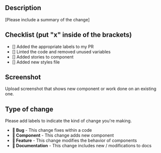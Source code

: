 ## Description

[Please include a summary of the change]

## Checklist (put "x" inside of the brackets)

-   [] Added the appropriate labels to my PR
-   [] Linted the code and removed unused variables
-   [] Added stories to component
-   [] Added new styles file

## Screenshot

Upload screenshot that shows new component or work done on an existing one.

## Type of change

Please add labels to indicate the kind of change you're making.

-   **🐞 Bug** - This change fixes within a code
-   **🧩 Component** - This change adds new component
-   **🌿 Feature** - This change modifies the behavior of components
-   **📙 Documentation** - This change includes new / modifications to docs

